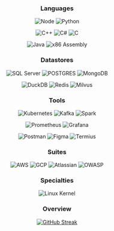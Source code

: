 <div align="center">

 

 ### Languages 
 
 ![Node](https://img.shields.io/badge/%E2%80%8E-Node.JS-8957e5?style=for-the-badge&logo=nodedotjs&logoColor=)
 ![Python](https://img.shields.io/badge/%E2%80%8E-Python-8957e5?style=for-the-badge&logo=Python&logoColor=)
 
 ![C++](https://img.shields.io/badge/%E2%80%8E-C++-8957e5?style=for-the-badge&logo=cplusplus&logoColor=)
 ![C#](https://img.shields.io/badge/%E2%80%8E-C%23-8957e5?style=for-the-badge&logo=csharp&logoColor=)
 ![C](https://img.shields.io/badge/%E2%80%8E-C-8957e5?style=for-the-badge&logo=C&logoColor=)
 
 ![Java](https://img.shields.io/badge/%E2%80%8E-Java-8957e5?style=for-the-badge&logo=Oracle&logoColor=)
 ![x86 Assembly](https://img.shields.io/badge/%E2%80%8E-Assembly-8957e5?style=for-the-badge&logo=assemblyscript&logoColor=)
 
 
  ### Datastores
 ![SQL Server](https://img.shields.io/badge/%E2%80%8E-SQL-1755ad?style=for-the-badge&logo=microsoftsqlserver&logoColor=)
 ![POSTGRES](https://img.shields.io/badge/%E2%80%8E-POSTGRES-1755ad?style=for-the-badge&logo=postgresql&logoColor=f5f5f5)
 ![MongoDB](https://img.shields.io/badge/%E2%80%8E-Mongo-1755ad?style=for-the-badge&logo=MongoDB&logoColor=)
 
 ![DuckDB](https://img.shields.io/badge/%E2%80%8E-DuckDb-1755ad?style=for-the-badge&logo=duckdb&logoColor=)
 ![Redis](https://img.shields.io/badge/%E2%80%8E-Redis-1755ad?style=for-the-badge&logo=redis&logoColor=)
 ![Milvus](https://img.shields.io/badge/%E2%80%8E-Milvus-1755ad?style=for-the-badge&logo=milvus&logoColor=)


  ### Tools
 ![Kubernetes](https://img.shields.io/badge/%E2%80%8E-Kubernetes-25abba?style=for-the-badge&logo=kubernetes&logoColor=)
 ![Kafka](https://img.shields.io/badge/%E2%80%8E-Kafka-25abba?style=for-the-badge&logo=apachekafka&logoColor=)
 ![Spark](https://img.shields.io/badge/%E2%80%8E-Spark-25abba?style=for-the-badge&logo=apachespark&logoColor=)
 
 ![Prometheus](https://img.shields.io/badge/%E2%80%8E-prometheus-25abba?style=for-the-badge&logo=prometheus&logoColor=)
 ![Grafana](https://img.shields.io/badge/%E2%80%8E-grafana-25abba?style=for-the-badge&logo=grafana&logoColor=)
 
 ![Postman](https://img.shields.io/badge/%E2%80%8E-postman-25abba?style=for-the-badge&logo=postman&logoColor=)
 ![Figma](https://img.shields.io/badge/%E2%80%8E-Figma-25abba?style=for-the-badge&logo=figma&logoColor=)
 ![Termius](https://img.shields.io/badge/%E2%80%8E-Termius-25abba?style=for-the-badge&logo=termius&logoColor=)

 
  ### Suites
 ![AWS](https://img.shields.io/badge/%E2%80%8E-AWS-32a85a?style=for-the-badge&logo=amazonaws&logoColor=)
 ![GCP](https://img.shields.io/badge/%E2%80%8E-GCP-32a85a?style=for-the-badge&logo=googlecloud&logoColor=)
 ![Atlassian](https://img.shields.io/badge/%E2%80%8E-Atlassian-32a85a?style=for-the-badge&logo=atlassian)
 ![OWASP](https://img.shields.io/badge/%E2%80%8E-OWASP-32a85a?style=for-the-badge&logo=OWASP&logoColor=)
 
 ### Specialties
 ![Linux Kernel](https://img.shields.io/badge/%E2%80%8E-Linux-cfa827?style=for-the-badge&logo=linux)

 ### Overview
 [![GitHub Streak](https://github-readme-streak-stats.herokuapp.com/?user=agahEbrahimi&theme=tokyonight&hide_border=false&exclude_days=Sun%2CSat&excludeDaysLabel=EB545400)]()

</div>

